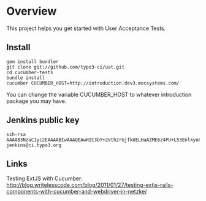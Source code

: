 # Overview

This project helps you get started with User Acceptance Tests.

## Install

	gem install bundler
	git clone git://github.com/typo3-ci/uat.git
	cd cucumber-tests
	bundle install
	cucumber CUCUMBER_HOST=http://introduction.dev3.mocsystems.com/

You can change the variable CUCUMBER_HOST to whatever introduction package you may have.

## Jenkins public key

	ssh-rsa AAAAB3NzaC1yc2EAAAABIwAAAQEAwHIC3bY+2Vth2rGjfkUELHaAZME6z4PU+L53Enlkyo8+MhFWfByVWSWugGSyqeOM2Z+ThHBS8mZ+xmR4vRU1L/mQ9KpcNkClkikhpkBeRvJ+OFP5QdjR8yEz0kz8DmvMlrAL4gd6PuzrWSQluTmGto+TBeE38G210xgDAu1jgk6+V530BO/+7OJ2InCWOlDJXmn3e47XIMddt7jr4gfwdzNp/gdeYki54fp3Sx/Wa88WdwfsCLCyYmfSp+Ld9ncmeS7Hp3R/aL6C3qeLQYsV0DgjtJm8h3NAh/fldbZ91x4vCxpAR0ccSuDUeGOJO388wvxVibmEI66SF96shOS41w== jenkins@ci.typo3.org


## Links

Testing ExtJS with Cucumber: http://blog.writelesscode.com/blog/2011/01/27/testing-extjs-rails-components-with-cucumber-and-webdriver-in-netzke/
